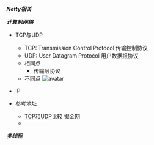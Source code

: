 ***Netty相关***






***计算机网络***

- TCP与UDP
   - TCP: Transmission Control Protocol 传输控制协议
   - UDP: User Datagram Protocol        用户数据报协议
   - 相同点
      - 传输层协议
   - 不同点 
![avatar](https://github.com/sanwancoder/it_study_lib/blob/master/images/TCP%E4%B8%8EUPD%E6%AF%94%E8%BE%83.png?raw=true)

- IP

- 参考地址
   - [TCP和UDP比较 掘金网](https://juejin.im/post/5c6fbf54f265da2db718216a) 
   - 
  
      



***多线程***